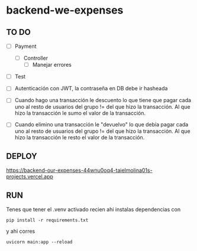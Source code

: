 # backend-we-expenses

## TO DO

- [ ] Payment 
    - [ ] Controller
        - [ ] Manejar errores

- [ ] Test

- [ ] Autenticación con JWT, la contraseña en DB debe ir hasheada
- [ ] Cuando hago una transacción le descuento lo que tiene que pagar cada uno al resto de usuarios del grupo != del que hizo la transacción. Al que hizo la transacción le sumo el valor de la transacción.
- [ ] Cuando elimino una transacción le "devuelvo" lo que debía pagar cada uno al resto de usuarios del grupo != del que hizo la transacción. Al que hizo la transacción le resto el valor de la transacción.

## DEPLOY

https://backend-our-expenses-44wnu0oq4-taielmolina01s-projects.vercel.app

## RUN

Tenes que tener el .venv activado recien ahi instalas dependencias con

`pip install -r requirements.txt`

y ahi corres

`uvicorn main:app --reload`
